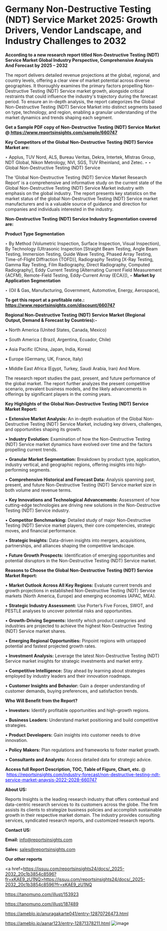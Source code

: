 # Germany Non-Destructive Testing (NDT) Service Market 2025: Growth Drivers, Vendor Landscape, and Industry Challenges to 2032

<strong>According to a new research report titled Non-Destructive Testing (NDT) Service Market Global Industry Perspective, Comprehensive Analysis And Forecast by 2025 – 2032</strong>

The report delivers detailed revenue projections at the global, regional, and country levels, offering a clear view of market potential across diverse geographies. It thoroughly examines the primary factors propelling Non-Destructive Testing (NDT) Service market growth, alongside critical restraints that could influence the industry's trajectory during the forecast period. To ensure an in-depth analysis, the report categorizes the Global Non-Destructive Testing (NDT) Service Market into distinct segments based on type, technology, and region, enabling a granular understanding of the market dynamics and trends shaping each segment.

<strong>Get a Sample PDF copy of Non-Destructive Testing (NDT) Service Market </strong><strong>@<a href=https://www.reportsinsights.com/sample/660747 style=color:#0000ff;> https://www.reportsinsights.com/sample/660747</a></strong></font>

<strong>Key Competitors of the Global Non-Destructive Testing (NDT) Service Market are:</strong>

‣ Applus, TUV Nord, ALS, Bureau Veritas, Dekra, Intertek, MIstras Group, NDT Global, Nikon Metrology, NVI, SGS, TUV Rheinland, and Zetec.
‣ 
‣ Global Non-Destructive Testing (NDT) Service

The ‘Global Non-Destructive Testing (NDT) Service Market Research Report’ is a comprehensive and informative study on the current state of the Global Non-Destructive Testing (NDT) Service Market industry with emphasis on the global industry. The report presents key statistics on the market status of the global Non-Destructive Testing (NDT) Service market manufacturers and is a valuable source of guidance and direction for companies and individuals interested in the industry.

<strong>Non-Destructive Testing (NDT) Service Industry Segmentation covered are:</strong>

<strong>Product Type Segmentation</strong>

‣ By Method (Volumetric Inspection, Surface Inspection, Visual Inspection), By Technology (Ultrasonic Inspection [Straight Beam Testing, Angle Beam Testing, Immersion Testing, Guide Wave Testing, Phased Array Testing, Time-of-Flight Diffraction {TOFD}], Radiography Testing [X-Ray Testing, Gamma Ray Testing, Film Radiography, Direct Radiography, Computed Radiography], Eddy Current Testing [Alternating Current Field Measurement {ACFM}, Remote-Field Testing, Eddy-Current Array {ECA}]),
‣ 
<strong>Market by Application Segmentation</strong>

‣ (Oil & Gas, Manufacturing, Government, Automotive, Energy, Aerospace),

<strong>To get this report at a profitable rate.: <a href=https://www.reportsinsights.com/discount/660747 style=color:#0000ff;>https://www.reportsinsights.com/discount/660747</a></strong></font>

<strong>Regional Non-Destructive Testing (NDT) Service Market (Regional Output, Demand &amp; Forecast by Countries):-</strong>

• North America (United States, Canada, Mexico)

• South America ( Brazil, Argentina, Ecuador, Chile)

• Asia Pacific (China, Japan, India, Korea)

• Europe (Germany, UK, France, Italy)

• Middle East Africa (Egypt, Turkey, Saudi Arabia, Iran) And More.

The research report studies the past, present, and future performance of the global market. The report further analyzes the present competitive scenario, prevalent business models, and the likely advancements in offerings by significant players in the coming years.

<strong>Key Highlights of the Global Non-Destructive Testing (NDT) Service Market Report:</strong>

• <strong>Extensive Market Analysis:</strong> An in-depth evaluation of the Global Non-Destructive Testing (NDT) Service Market, including key drivers, challenges, and opportunities shaping its growth.

• <strong>Industry Evolution:</strong> Examination of how the Non-Destructive Testing (NDT) Service market dynamics have evolved over time and the factors propelling current trends.

• <strong>Granular Market Segmentation:</strong> Breakdown by product type, application, industry vertical, and geographic regions, offering insights into high-performing segments.

• <strong>Comprehensive Historical and Forecast Data:</strong> Analysis spanning past, present, and future Non-Destructive Testing (NDT) Service market size in both volume and revenue terms.

• <strong>Key Innovations and Technological Advancements:</strong> Assessment of how cutting-edge technologies are driving new solutions in the Non-Destructive Testing (NDT) Service industry.

• <strong>Competitor Benchmarking:</strong> Detailed study of major Non-Destructive Testing (NDT) Service market players, their core competencies, strategic moves, and financial performance.

• <strong>Strategic Insights:</strong> Data-driven insights into mergers, acquisitions, partnerships, and alliances shaping the competitive landscape.

• <strong>Future Growth Prospects:</strong> Identification of emerging opportunities and potential disruptors in the Non-Destructive Testing (NDT) Service market.

<strong>Reasons to Choose the Global Non-Destructive Testing (NDT) Service Market Report:</strong>

• <strong>Market Outlook Across All Key Regions:</strong> Evaluate current trends and growth projections in established Non-Destructive Testing (NDT) Service markets (North America, Europe) and emerging economies (APAC, MEA).

• <strong>Strategic Industry Assessment:</strong> Use Porter’s Five Forces, SWOT, and PESTLE analyses to uncover potential risks and opportunities.

• <strong>Growth-Driving Segments:</strong> Identify which product categories and industries are projected to achieve the highest Non-Destructive Testing (NDT) Service market shares.

• <strong>Emerging Regional Opportunities:</strong> Pinpoint regions with untapped potential and fastest projected growth rates.

• <strong>Investment Analysis:</strong> Leverage the latest Non-Destructive Testing (NDT) Service market insights for strategic investments and market entry.

• <strong>Competitive Intelligence:</strong> Stay ahead by learning about strategies employed by industry leaders and their innovation roadmaps.

• <strong>Customer Insights and Behavior:</strong> Gain a deeper understanding of customer demands, buying preferences, and satisfaction trends.

<strong>Who Will Benefit from the Report?</strong>

• <strong>Investors:</strong> Identify profitable opportunities and high-growth regions.

• <strong>Business Leaders:</strong> Understand market positioning and build competitive strategies.

• <strong>Product Developers:</strong> Gain insights into customer needs to drive innovation.

• <strong>Policy Makers:</strong> Plan regulations and frameworks to foster market growth.

• <strong>Consultants and Analysts:</strong> Access detailed data for strategic advice.
</ul>
<strong>Access full Report Description, TOC, Table of Figure, Chart, etc. </strong>@  <a href=https://reportsinsights.com/industry-forecast/non-destructive-testing-ndt-service-market-anaysis-2022-2028-660747 style=color:#0000ff;>https://reportsinsights.com/industry-forecast/non-destructive-testing-ndt-service-market-anaysis-2022-2028-660747</a></font>

<strong><strong>About US</strong>:</strong>

Reports Insights is the leading research industry that offers contextual and data-centric research services to its customers across the globe. The firm assists its clients to strategize business policies and accomplish sustainable growth in their respective market domain. The industry provides consulting services, syndicated research reports, and customized research reports.

<strong>Contact US:</strong>

<p class=""""><b>Email:</b> <a href=mailto:info@reportsinsights.com>info@reportsinsights.com</a></p>
<p class=""""><b>Sales:</b> <a href=mailto:sales@reportsinsights.com>sales@reportsinsights.com</a></p>

<strong>Our other reports</strong>

<a href=https://issuu.com/reportsinsights24/docs/_2025-2032_20c1b3854c8596?fr=xKAE9_zU1NQ>https://issuu.com/reportsinsights24/docs/_2025-2032_20c1b3854c8596?fr=xKAE9_zU1NQ</a>

<a href=https://tanomuno.com/illust/153923>https://tanomuno.com/illust/153923</a>

<a href=https://tanomuno.com/illust/187489>https://tanomuno.com/illust/187489</a>

<a href=https://ameblo.jp/anuragakarte041/entry-12870726473.html>https://ameblo.jp/anuragakarte041/entry-12870726473.html</a>

<a href=https://ameblo.jp/aanar123/entry-12871378211.html>https://ameblo.jp/aanar123/entry-12871378211.html</a>
![image](https://github.com/user-attachments/assets/a55148f3-66ef-45ab-be49-b8a25f941df2)
